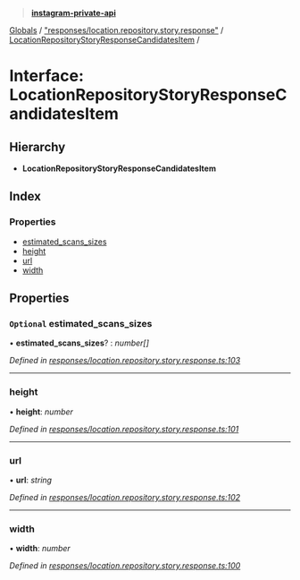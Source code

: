 > **[instagram-private-api](../README.md)**

[Globals](../README.md) / ["responses/location.repository.story.response"](../modules/_responses_location_repository_story_response_.md) / [LocationRepositoryStoryResponseCandidatesItem](_responses_location_repository_story_response_.locationrepositorystoryresponsecandidatesitem.md) /

# Interface: LocationRepositoryStoryResponseCandidatesItem

## Hierarchy

* **LocationRepositoryStoryResponseCandidatesItem**

## Index

### Properties

* [estimated_scans_sizes](_responses_location_repository_story_response_.locationrepositorystoryresponsecandidatesitem.md#optional-estimated_scans_sizes)
* [height](_responses_location_repository_story_response_.locationrepositorystoryresponsecandidatesitem.md#height)
* [url](_responses_location_repository_story_response_.locationrepositorystoryresponsecandidatesitem.md#url)
* [width](_responses_location_repository_story_response_.locationrepositorystoryresponsecandidatesitem.md#width)

## Properties

### `Optional` estimated_scans_sizes

• **estimated_scans_sizes**? : *number[]*

*Defined in [responses/location.repository.story.response.ts:103](https://github.com/dilame/instagram-private-api/blob/3e16058/src/responses/location.repository.story.response.ts#L103)*

___

###  height

• **height**: *number*

*Defined in [responses/location.repository.story.response.ts:101](https://github.com/dilame/instagram-private-api/blob/3e16058/src/responses/location.repository.story.response.ts#L101)*

___

###  url

• **url**: *string*

*Defined in [responses/location.repository.story.response.ts:102](https://github.com/dilame/instagram-private-api/blob/3e16058/src/responses/location.repository.story.response.ts#L102)*

___

###  width

• **width**: *number*

*Defined in [responses/location.repository.story.response.ts:100](https://github.com/dilame/instagram-private-api/blob/3e16058/src/responses/location.repository.story.response.ts#L100)*